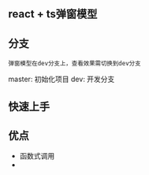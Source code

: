 ## react + ts弹窗模型

## 分支
```
弹窗模型在dev分支上，查看效果需切换到dev分支
```
master: 初始化项目
dev: 开发分支

## 快速上手

## 优点
- 函数式调用
- 
